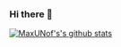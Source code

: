### Hi there 👋
[![MaxUNof's's github stats](https://github-readme-stats.vercel.app/api?username=MaxUNof)](https://github.com/anuraghazra/github-readme-stats)
<!--
**MaxUNof/MaxUNof** is a ✨ _special_ ✨ repository because its `README.md` (this file) appears on your GitHub profile.

Here are some ideas to get you started:

- 🔭 I’m currently working on ...
- 🌱 I’m currently learning ...
- 👯 I’m looking to collaborate on ...
- 🤔 I’m looking for help with ...
- 💬 Ask me about ...
- 📫 How to reach me: ...
- 😄 Pronouns: ...
- ⚡ Fun fact: ...
-->
